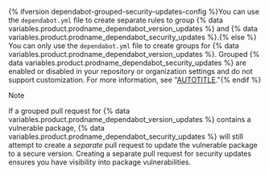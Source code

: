 {% ifversion dependabot-grouped-security-updates-config %}You can use the  `dependabot.yml` file to create separate rules to group {% data variables.product.prodname_dependabot_version_updates %} and {% data variables.product.prodname_dependabot_security_updates %}.{% else %}
You can only use the `dependabot.yml` file to create groups for {% data variables.product.prodname_dependabot_version_updates %}. Grouped {% data variables.product.prodname_dependabot_security_updates %} are enabled or disabled in your repository or organization settings and do not support customization. For more information, see "[AUTOTITLE](/code-security/dependabot/dependabot-security-updates/about-dependabot-security-updates#about-grouped-security-updates)."{% endif %}

> [!NOTE]
> If a grouped pull request for {% data variables.product.prodname_dependabot_version_updates %} contains a vulnerable package, {% data variables.product.prodname_dependabot_security_updates %} will still attempt to create a _separate_ pull request to update the vulnerable package to a secure version. Creating a separate pull request for security updates ensures you have visibility into package vulnerabilities.
